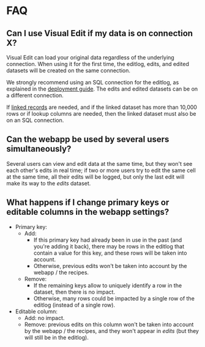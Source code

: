 # FAQ

## Can I use Visual Edit if my data is on connection X?

Visual Edit can load your original data regardless of the underlying connection. When using it for the first time, the editlog, edits, and edited datasets will be created on the same connection.

We strongly recommend using an SQL connection for the editlog, as explained in the [deployment guide](deploy). The edits and edited datasets can be on a different connection.

If [linked records](linked-records) are needed, and if the linked dataset has more than 10,000 rows or if lookup columns are needed, then the linked dataset must also be on an SQL connection.

## Can the webapp be used by several users simultaneously?

Several users can view and edit data at the same time, but they won't see each other's edits in real time; if two or more users try to edit the same cell at the same time, all their edits will be logged, but only the last edit will make its way to the _edits_ dataset.

## What happens if I change primary keys or editable columns in the webapp settings?

* Primary key:
  * Add:
    * If this primary key had already been in use in the past (and you're adding it back), there may be rows in the editlog that contain a value for this key, and these rows will be taken into account.
    * Otherwise, previous edits won't be taken into account by the webapp / the recipes.
  * Remove:
    * If the remaining keys allow to uniquely identify a row in the dataset, then there is no impact.
    * Otherwise, many rows could be impacted by a single row of the editlog (instead of a single row).
* Editable column:
  * Add: no impact.
  * Remove: previous edits on this column won't be taken into account by the webapp / the recipes, and they won't appear in _edits_ (but they will still be in the editlog).

